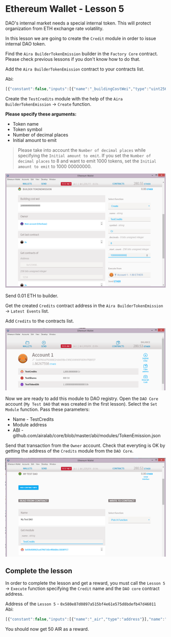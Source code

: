 # Ethereum Wallet - Lesson 5

DAO's internal market needs a special internal token. This will protect organization from ETH exchange rate volatility.

In this lesson we are going to create the `Credit` module in order to issue internal DAO token.

Find the `Aira BuilderTokenEmission` builder in the `Factory Core` contract. Please check previous lessons if you don't know how to do that.

Add the `Aira BuilderTokenEmission` contract to your contracts list.

Abi:
```js
[{"constant":false,"inputs":[{"name":"_buildingCostWei","type":"uint256"}],"name":"setCost","outputs":[],"type":"function"},{"constant":false,"inputs":[{"name":"_owner","type":"address"}],"name":"delegate","outputs":[],"type":"function"},{"constant":true,"inputs":[],"name":"buildingCostWei","outputs":[{"name":"","type":"uint256"}],"type":"function"},{"constant":false,"inputs":[{"name":"_proposal","type":"address"}],"name":"setProposal","outputs":[],"type":"function"},{"constant":false,"inputs":[{"name":"_name","type":"string"},{"name":"_symbol","type":"string"},{"name":"_decimals","type":"uint8"},{"name":"_start_count","type":"uint256"}],"name":"create","outputs":[{"name":"","type":"address"}],"type":"function"},{"constant":true,"inputs":[],"name":"owner","outputs":[{"name":"","type":"address"}],"type":"function"},{"constant":false,"inputs":[{"name":"_cashflow","type":"address"}],"name":"setCashflow","outputs":[],"type":"function"},{"constant":true,"inputs":[],"name":"getLastContract","outputs":[{"name":"","type":"address"}],"type":"function"},{"constant":true,"inputs":[{"name":"","type":"address"},{"name":"","type":"uint256"}],"name":"getContractsOf","outputs":[{"name":"","type":"address"}],"type":"function"},{"inputs":[{"name":"_buildingCost","type":"uint256"},{"name":"_cashflow","type":"address"},{"name":"_proposal","type":"address"}],"type":"constructor"},{"anonymous":false,"inputs":[{"indexed":true,"name":"sender","type":"address"},{"indexed":true,"name":"instance","type":"address"}],"name":"Builded","type":"event"}]

```  
Create the `TestCredits` module with the help of the `Aira BuilderTokenEmission` -> `Create` function.

**Please specify these arguments:**

- Token name
- Token symbol
- Number of decimal places
- Initial amount to emit

> Please take into account the `Number of decimal places` while specifying the `Initial amount to emit`. If you set the `Number of decimal places` to 8 and want to emit 1000 tokens, set the `Initial amount to emit` to 1000 00000000.

![Screenshot 29](/img/Screenshot_29.png)

Send 0.01 ETH to builder. 

Get the created `Credits` contract address in the `Aira BuilderTokenEmission` -> `Latest Events` list.

Add `Credits` to the contracts list.

![Screenshot 30](/img/Screenshot_30.png)

Now we are ready to add this module to DAO registry. Open the `DAO Core` account (`My Test DAO` that was created in the first lesson). Select the `Set Module` function. Pass these parameters:

- Name - TestCredits
- Module address 
- ABI - github.com/airalab/core/blob/master/abi/modules/TokenEmission.json  

Send that transaction from the `Owner` account. Check that everyting is OK by getting the address of the `Credits` module from the `DAO Core`.

![Screenshot 31](/img/Screenshot_31.png)


## Complete the lesson

In order to complete the lesson and get a reward, you must call the `Lesson 5` -> `Execute` function specifying the `Credit` name and the `DAO core` contract address.

Address of the `Lesson 5` - `0x580e87d0897a515bf4e61e575d8bdefb47d46011`  
Abi:
```js
[{"constant":false,"inputs":[{"name":"_air","type":"address"}],"name":"setToken","outputs":[],"type":"function"},{"constant":true,"inputs":[],"name":"reward","outputs":[{"name":"","type":"uint256"}],"type":"function"},{"constant":true,"inputs":[],"name":"air","outputs":[{"name":"","type":"address"}],"type":"function"},{"constant":false,"inputs":[{"name":"_reward","type":"uint256"}],"name":"setReward","outputs":[],"type":"function"},{"constant":false,"inputs":[{"name":"_owner","type":"address"}],"name":"delegate","outputs":[],"type":"function"},{"constant":true,"inputs":[],"name":"owner","outputs":[{"name":"","type":"address"}],"type":"function"},{"constant":true,"inputs":[{"name":"","type":"address"}],"name":"isPassed","outputs":[{"name":"","type":"bool"}],"type":"function"},{"constant":false,"inputs":[{"name":"_token_name","type":"string"},{"name":"_dao","type":"address"}],"name":"execute","outputs":[],"type":"function"},{"inputs":[{"name":"_air","type":"address"},{"name":"_reward","type":"uint256"}],"type":"constructor"}]

```  

You should now get 50 AIR as a reward.
